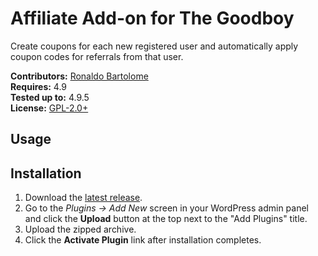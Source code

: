 # Affiliate Add-on for The Goodboy

Create coupons for each new registered user and automatically apply coupon codes for referrals from that user.

__Contributors:__ [Ronaldo Bartolome](https://github.com/linuxbastard)  
__Requires:__ 4.9  
__Tested up to:__ 4.9.5  
__License:__ [GPL-2.0+](https://www.gnu.org/licenses/gpl-2.0.html)  

## Usage



## Installation ##

1. Download the [latest release](https://bitbucket.org/linuxbastard/affiliate-addon-goodboy).
2. Go to the _Plugins &rarr; Add New_ screen in your WordPress admin panel and click the __Upload__ button at the top next to the "Add Plugins" title.
3. Upload the zipped archive.
4. Click the __Activate Plugin__ link after installation completes.
